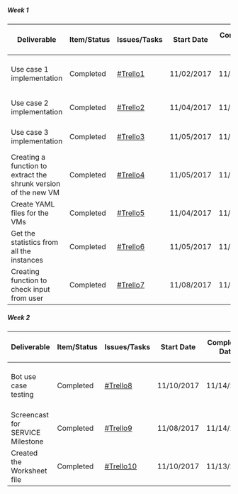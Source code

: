 ##### Week 1

| Deliverable   | Item/Status   |  Issues/Tasks  |  Start Date  |  Completion Date  |  Team Member Involved   
| ------------- | ------------  |  ------------  |  ------------  |  ------------  |  ------------
| Use case 1 implementation | Completed | [#Trello1](https://trello.com/c/S4SyKkcP) | 11/02/2017 | 11/06/2017 | mmmasale, aprabhu2, abhat2, sjain11
| Use case 2 implementation| Completed | [#Trello2](https://trello.com/c/Ahr18q3A) | 11/04/2017 | 11/07/2017 | mmmasale, sjain11, sramakr9
| Use case 3 implementation | Completed | [#Trello3](https://trello.com/c/lAO3iN4f) | 11/05/2017 | 11/10/2017 | sramakr9, aprabhu2, abhat2
| Creating a function to extract the shrunk version of the new VM | Completed | [#Trello4](https://trello.com/c/6jmdbYkF) | 11/05/2017 | 11/10/2017 | abhat2, sjain11, mmmasale
| Create YAML files for the VMs | Completed | [#Trello5](https://trello.com/c/vaM0d2wA) | 11/04/2017 | 11/07/2017 | aprabhu2, mmmasale, sramakr9
| Get the statistics from all the instances | Completed | [#Trello6](https://trello.com/c/URjPwDDa) | 11/05/2017 | 11/10/2017 | sramakr9, sjain11, aprabhu2
| Creating function to check input from user | Completed | [#Trello7](https://trello.com/c/1IBBBj9Q) | 11/08/2017 | 11/09/2017 | mmmasale, sjain11, abhat2, sramakr9


##### Week 2

| Deliverable   | Item/Status   |  Issues/Tasks  |  Start Date  |  Completion Date  |  Team Member Involved   
| ------------- | ------------  |  ------------  |  ------------  |  ------------  |  ------------
| Bot use case testing | Completed | [#Trello8](https://trello.com/c/1VTJLrul) | 11/10/2017 | 11/14/2017 | mmmasale, sramakr9, abhat2, sjain11, aprabhu2
| Screencast for SERVICE Milestone | Completed |  [#Trello9](https://trello.com/c/M5aUlUeN) | 11/08/2017 | 11/14/2017 | aprabhu2, abhat2, sramakr9
| Created the Worksheet file | Completed | [#Trello10](https://trello.com/c/NP5xYXhY) | 11/10/2017 | 11/13/2017 | sjain11, mmmasale, sramakr9

